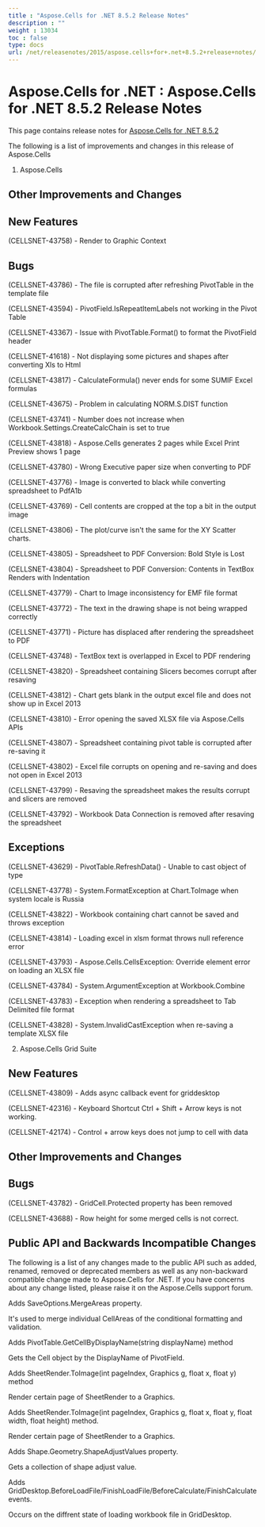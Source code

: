 ```yaml
---
title : "Aspose.Cells for .NET 8.5.2 Release Notes" 
description : "" 
weight : 13034 
toc : false
type: docs
url: /net/releasenotes/2015/aspose.cells+for+.net+8.5.2+release+notes/
---
```


# Aspose.Cells for .NET : Aspose.Cells for .NET 8.5.2 Release Notes


This page contains release notes for [Aspose.Cells for .NET 8.5.2](http://www.aspose.com/downloads/cells/net/new-releases/aspose.cells-for-.net-8.5.2/)

The following is a list of improvements and changes in this release of Aspose.Cells

1) Aspose.Cells

## Other Improvements and Changes

## New Features

(CELLSNET-43758) - Render to Graphic Context

## Bugs

(CELLSNET-43786) - The file is corrupted after refreshing PivotTable in the template file

(CELLSNET-43594) - PivotField.IsRepeatItemLabels not working in the Pivot Table

(CELLSNET-43367) - Issue with PivotTable.Format() to format the PivotField header

(CELLSNET-41618) - Not displaying some pictures and shapes after converting Xls to Html

(CELLSNET-43817) - CalculateFormula() never ends for some SUMIF Excel formulas

(CELLSNET-43675) - Problem in calculating NORM.S.DIST function

(CELLSNET-43741) - Number does not increase when Workbook.Settings.CreateCalcChain is set to true

(CELLSNET-43818) - Aspose.Cells generates 2 pages while Excel Print Preview shows 1 page

(CELLSNET-43780) - Wrong Executive paper size when converting to PDF

(CELLSNET-43776) - Image is converted to black while converting spreadsheet to PdfA1b

(CELLSNET-43769) - Cell contents are cropped at the top a bit in the output image

(CELLSNET-43806) - The plot/curve isn't the same for the XY Scatter charts.

(CELLSNET-43805) - Spreadsheet to PDF Conversion: Bold Style is Lost

(CELLSNET-43804) - Spreadsheet to PDF Conversion: Contents in TextBox Renders with Indentation

(CELLSNET-43779) - Chart to Image inconsistency for EMF file format

(CELLSNET-43772) - The text in the drawing shape is not being wrapped correctly

(CELLSNET-43771) - Picture has displaced after rendering the spreadsheet to PDF

(CELLSNET-43748) - TextBox text is overlapped in Excel to PDF rendering

(CELLSNET-43820) - Spreadsheet containing Slicers becomes corrupt after resaving

(CELLSNET-43812) - Chart gets blank in the output excel file and does not show up in Excel 2013

(CELLSNET-43810) - Error opening the saved XLSX file via Aspose.Cells APIs

(CELLSNET-43807) - Spreadsheet containing pivot table is corrupted after re-saving it

(CELLSNET-43802) - Excel file corrupts on opening and re-saving and does not open in Excel 2013

(CELLSNET-43799) - Resaving the spreadsheet makes the results corrupt and slicers are removed

(CELLSNET-43792) - Workbook Data Connection is removed after resaving the spreadsheet

## Exceptions

(CELLSNET-43629) - PivotTable.RefreshData() - Unable to cast object of type

(CELLSNET-43778) - System.FormatException at Chart.ToImage when system locale is Russia

(CELLSNET-43822) - Workbook containing chart cannot be saved and throws exception

(CELLSNET-43814) - Loading excel in xlsm format throws null reference error

(CELLSNET-43793) - Aspose.Cells.CellsException: Override element error on loading an XLSX file

(CELLSNET-43784) - System.ArgumentException at Workbook.Combine

(CELLSNET-43783) - Exception when rendering a spreadsheet to Tab Delimited file format

(CELLSNET-43828) - System.InvalidCastException when re-saving a template XLSX file

2) Aspose.Cells Grid Suite

## New Features

(CELLSNET-43809) - Adds async callback event for griddesktop

(CELLSNET-42316) - Keyboard Shortcut Ctrl + Shift + Arrow keys is not working.

(CELLSNET-42174) - Control + arrow keys does not jump to cell with data

## Other Improvements and Changes

## Bugs

(CELLSNET-43782) - GridCell.Protected property has been removed

(CELLSNET-43688) - Row height for some merged cells is not correct.

## Public API and Backwards Incompatible Changes

The following is a list of any changes made to the public API such as added, renamed, removed or deprecated members as well as any non-backward compatible change made to Aspose.Cells for .NET. If you have concerns about any change listed, please raise it on the Aspose.Cells support forum.

Adds SaveOptions.MergeAreas property.

It's used to merge individual CellAreas of the conditional formatting and validation.

Adds PivotTable.GetCellByDisplayName(string displayName) method

Gets the Cell object by the DisplayName of PivotField.

Adds SheetRender.ToImage(int pageIndex, Graphics g, float x, float y) method

Render certain page of SheetRender to a Graphics.

Adds SheetRender.ToImage(int pageIndex, Graphics g, float x, float y, float width, float height) method.

Render certain page of SheetRender to a Graphics.

Adds Shape.Geometry.ShapeAdjustValues property.

Gets a collection of shape adjust value.

Adds GridDesktop.BeforeLoadFile/FinishLoadFile/BeforeCalculate/FinishCalculate events.

Occurs on the diffrent state of loading workbook file in GridDesktop.

